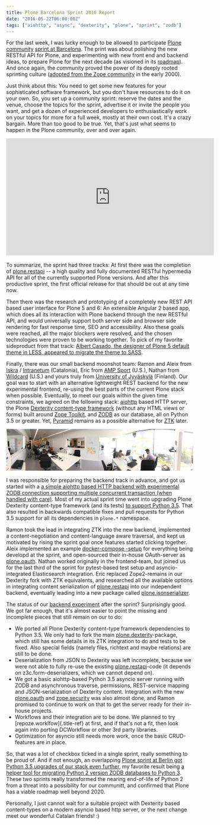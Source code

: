 ```yaml
---
title: Plone Barcelona Sprint 2016 Report
date: "2016-05-22T06:00:00Z"
tags: ["aiohttp", "async", "dexterity", "plone", "sprint", "zodb"]
---
```


For the last week, I was lucky enough to be allowed to participate
[Plone](https://plone.com/) [community](https://plone.org/) [sprint at
Barcelona](https://plone.org/events/sprints/barcelona-strategic-sprint-2016).
The print was about polishing the new RESTful API for Plone, and
experimenting with new front end and backend ideas, to prepare Plone for
the next decade (as visioned in its
[roadmap](https://plone.org/roadmap/plone-2020)). And once again, the
community proved the power of its deeply rooted sprinting culture
([adopted from the Zope
community](https://en.wikipedia.org/wiki/Sprint_(software_development)#In_open_source)
in the early 2000).

Just think about this: You need to get some new features for your
sophisticated software framework, but you don\'t have resources to do it
on your own. So, you set up a community sprint: reserve the dates and
the venue, choose the topics for the sprint, advertise it or invite the
people you want, and get a dozen of experienced developers to
enthusiastically work on your topics for more for a full week, mostly at
their own cost. It\'s a crazy bargain. More than too good to be true.
Yet, that\'s just what seems to happen in the Plone community, over and
over again.

<iframe width="560" height="315"
src="https://www.youtube.com/embed/NZN0A0U6ysg" frameborder="0"
allowfullscreen></iframe>

To summarize, the sprint had three tracks: At first there was the
completion of [plone.restapi](https://github.com/plone/plone.restapi) --
a high quality and fully documented RESTful hypermedia API for all of
the currently supported Plone versions. And after this productive
sprint, the first official release for that should be out at any time
now.

Then there was the research and prototyping of a completely new REST API
based user interface for Plone 5 and 6: An extensible Angular 2 based
app, which does all its interaction with Plone backend through the new
RESTful API, and would universally support both server side and browser
side rendering for fast response time, SEO and accessibility. Also these
goals were reached, all the major blockers were resolved, and the chosen
technologies were proven to be working together. To pick of my favorite
sideproduct from that track: [Albert Casado, the designer of Plone 5
default theme in LESS, appeared to migrate the theme to
SASS](https://github.com/plone/plonetheme.barceloneta/tree/less2sass).

Finally, there was our small backend moonshot team: Ramon and Aleix from
[Iskra](http://iskra.cat) / [Intranetum](http://www.intranetum.net)
(Catalonia), Eric from [AMP Sport](https://ampsport.com) (U.S.), Nathan
from [Wildcard](https://www.wildcardcorp.com) (U.S.) and yours truly
from [University of Jyväskylä](https://jyu.fi/en) (Finland). Our goal
was to start with an alternative lightweight REST backend for the new
experimental frontend, re-using the best parts of the current Plone
stack when possible. Eventually, to meet our goals within the given time
constraints, we agreed on the following stack:
[aiohttp](http://aiohttp.readthedocs.io) based HTTP server, the Plone
[Dexterity content-type
framework](https://pypi.python.org/pypi/plone.dexterity) (without any
HTML views or forms) built around [Zope
Toolkit](http://docs.zope.org/zopetoolkit), and
[ZODB](http://www.zodb.org) as our database, all on Python 3.5 or
greater. Yet, [Pyramid](http://docs.pylonsproject.org/projects/pyramid)
remains as a possible alternative for
[ZTK](http://docs.zope.org/zopetoolkit) later.

![image](IMG_0599.JPG)

I was responsible for preparing the backend track in advance, and got us
started with a [a simple aiohttp based HTTP backend with experimental
ZODB connection supporting multiple concurrent transaction (when handled
with
care)](https://github.com/plone/plone.server/blob/49461997a7f39e187d31c209c7a45ee590359ce6/sandbox.py).
Most of my actual sprint time went into upgrading Plone Dexterity
content-type framework (and its tests) [to support Python
3.5](https://travis-ci.org/pyrenees). That also resulted in backwards
compatible fixes and pull requests for Python 3.5 support for all its
dependencies in `plone.*` namespace.

Ramon took the lead in integrating ZTK into the new backend, implemented
a content-negotiation and content-language aware traversal, and kept us
motivated by rising the sprint goal once features started clicking
together. Aleix implemented an example [docker-compose
-setup](https://github.com/pyrenees/docker) for everything being
developd at the sprint, and open-sourced their in-house OAuth-server as
[plone.oauth](https://github.com/pyrenees/plone.oauth). Nathan worked
originally in the frontend-team, but joined us for the last third of the
sprint for pytest-based test setup and asyncio-integrated Elasticsearch
integration. Eric replaced Zope2-remains in our Dexterity fork with ZTK
equivalents, and researched all the available options in integrating
content serialization of
[plone.restapi](https://github.com/plone/plone.restapi) into our
independent backend, eventually leading into a new package called
[plone.jsonserializer](https://github.com/pyrenees/plone.jsonserializer).

The status of our [backend
experiment](https://github.com/plone/plone.server) after the sprint?
Surprisingly good. We got far enough, that it\'s almost easier to point
the missing and incomplete pieces that still remain on our to do:

-   We ported all Plone Dexterity content-type framework dependencies to
    Python 3.5. We only had to fork the main
    [plone.dexterity](https://github.com/pyrenees/plone.dexterity)-package,
    which still has some details in its ZTK integration to do and tests
    to be fixed. Also special fields (namely files, richtext and maybe
    relations) are still to be done.
-   Deserialization from JSON to Dexterity was left incomplete, because
    we were not able to fully re-use the existing
    [plone.restapi](https://github.com/plone/plone.restapi)-code (it
    depends on z3c.form-deserializers, which we cannot depend on).
-   We got a basic aiohttp-based Python 3.5 asyncio server running with
    ZODB and asynchronous traverse, permissions, REST-service mapping
    and JSON-serialization of Dexterity content. Integration with the
    new [plone.oauth](https://github.com/pyrenees/plone.oauth) and
    [zope.security](https://github.com/zopefoundation/zope.security) was
    also almost done, and Ramon promised to continue to work on that to
    get the server ready for their in-house projects.
-   Workflows and their integration are to be done. We planned to try
    [repoze.worklfow]{.title-ref} at first, and if that\'s not a fit,
    then look again into porting DCWorkflow or other 3rd party
    libraries.
-   Optimization for asyncio still needs more work, once the basic
    CRUD-features are in place.

So, that was a lot of checkbox ticked in a single sprint, really
something to be proud of. And if not enough, an overlapping [Plone
sprint at Berlin got Python 3.5 upgrades of our stack even
further](http://gil.badall.net/2016/05/20/berlin-2016-sprint-update), my
favorite result being [a helper tool for migrating Python 2 version ZODB
databases to Python 3](http://pythonhosted.org/zodb.py3migrate). These
two sprints really transformed the nearing end-of-life of Python 2 from
a threat into a possibility for our communitt, and confirmed that Plone
has a viable roadmap well beyond 2020.

Personally, I just cannot wait for a suitable project with Dexterity
based content-types on a modern asyncio based http server, or the next
change meet our wonderful Catalan friends! :)
